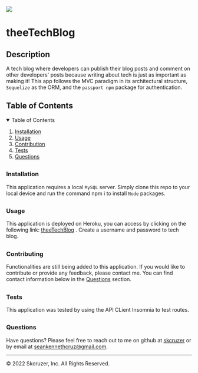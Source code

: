 
<img src='https://img.shields.io/badge/License-Apache 2.0-yellow.svg'>

<h1> theeTechBlog </h1>
<h2> Description </h2>
<p> A tech blog where developers can publish their blog posts and comment on other developers' posts because writing about tech is just as important as making it! This app follows the MVC paradigm in its architectural structure, <code>Sequelize</code> as the ORM, and the <code>passport npm</code> package for authentication.  </p>
<h2> Table of Contents </h2>
<details open='open'>
<summary>Table of Contents</summary>
<ol>
<li><a href='#installation'>Installation</a></li>
<li><a href='#usage'>Usage</a></li>
<li><a href='#contribution'>Contribution</a></li>
<li><a href='#tests'>Tests</a></li>
<li><a href='#questions'>Questions</a></li>
</details>

## <h3 id='installation'>Installation</h3>
<p> This application requires a local <code>MySQL</code> server. Simply clone this repo to your local device and run the command npm i to install <code>Node</code> packages. </p>

## <h3 id='usage'>Usage</h3>
<p> This application is deployed on Heroku, you can access by clicking on the following link: <a href='https://thee-tech-blog.herokuapp.com/'target='_blank'>theeTechBlog</a> . Create a username and password to tech blog. </p>

## <h3 id='contribution'>Contributing</h3>
<p> Functionalities are still being added to this application. If you would like to contribute or provide any feedback, please contact me. You can find contact information below in the <a href='#questions'>Questions</a> section. </p>

## <h3 id='testing'>Tests</h3>
<p> This application was tested by using the API CLient Insomnia to test routes. </p>

## <h3 id='questions'>Questions</h3>
<p>Have questions? Please feel free to reach out to me on github at <a href='https://github.com/skcruzer'target='_blank'>skcruzer</a> or by email at <a href='mailto:seankennethcruz@gmail.com'target='_blank'>seankennethcruz@gmail.com</a>.</p>

- - -
© 2022 Skcruzer, Inc. All Rights Reserved. 